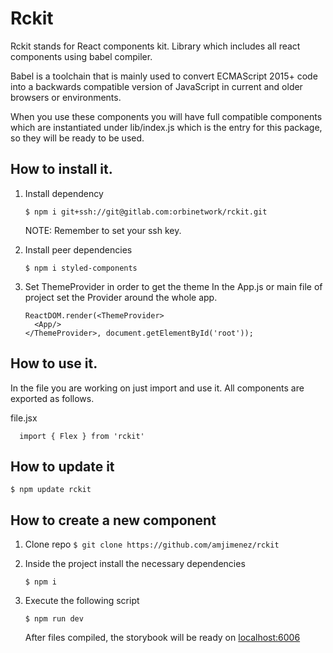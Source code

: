 # Rckit

Rckit stands for React components kit.
Library which includes all react components using babel compiler.

Babel is a toolchain that is mainly used to convert ECMAScript 2015+ code into a backwards compatible version of JavaScript in current and older browsers or environments.

When you use these components you will have full compatible components which are instantiated under lib/index.js which is the entry for this package, so they will be ready to be used.

## How to install it.

1.  Install dependency

    `$ npm i git+ssh://git@gitlab.com:orbinetwork/rckit.git`

    NOTE: Remember to set your ssh key.

2.  Install peer dependencies

    `$ npm i styled-components`

3.  Set ThemeProvider in order to get the theme
    In the App.js or main file of project set the Provider around the whole app.
    ```
    ReactDOM.render(<ThemeProvider>
      <App/>
    </ThemeProvider>, document.getElementById('root'));
    ```

## How to use it.

In the file you are working on just import and use it.
All components are exported as follows.

file.jsx

```
  import { Flex } from 'rckit'
```

## How to update it

`$ npm update rckit`

## How to create a new component

1. Clone repo
   `$ git clone https://github.com/amjimenez/rckit`

2. Inside the project install the necessary dependencies

   `$ npm i`

3. Execute the following script

   `$ npm run dev`

   After files compiled, the storybook will be ready on [localhost:6006](localhost:6006)
